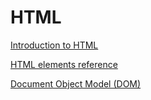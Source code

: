 # HTML

[Introduction to HTML](https://developer.mozilla.org/en-US/docs/Learn/HTML/Introduction_to_HTML)

[HTML elements reference](https://developer.mozilla.org/en-US/docs/Web/HTML/Element)

[Document Object Model (DOM)](https://developer.mozilla.org/en-US/docs/Web/API/Document_Object_Model)
